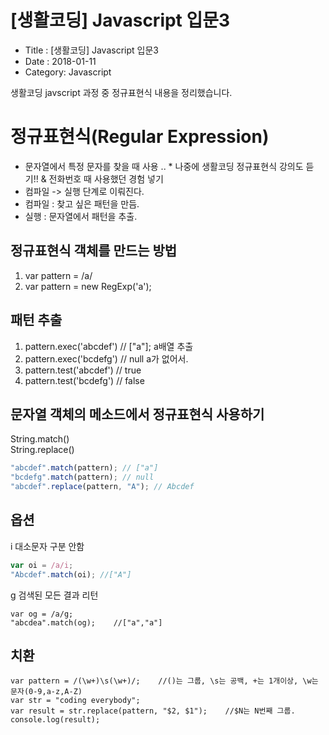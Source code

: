 # [생활코딩] Javascript 입문3

- Title : [생활코딩] Javascript 입문3
- Date : 2018-01-11
- Category: Javascript

생활코딩 javscript 과정 중 정규표현식 내용을 정리했습니다.

# 정규표현식(Regular Expression)

- 문자열에서 특정 문자를 찾을 때 사용 .. \* 나중에 생활코딩 정규표현식 강의도 듣기!! & 전화번호 때 사용했던 경험 넣기
- 컴파일 -> 실행 단계로 이뤄진다.
- 컴파일 : 찾고 싶은 패턴을 만듬.
- 실행 : 문자열에서 패턴을 추출.

## 정규표현식 객체를 만드는 방법

1. var pattern = /a/
2. var pattern = new RegExp('a');

## 패턴 추출

1. pattern.exec('abcdef') // ["a"]; a배열 추출
2. pattern.exec('bcdefg') // null a가 없어서.
3. pattern.test('abcdef') // true
4. pattern.test('bcdefg') // false

## 문자열 객체의 메소드에서 정규표현식 사용하기

String.match()  
String.replace()

```javascript
"abcdef".match(pattern); // ["a"]
"bcdefg".match(pattern); // null
"abcdef".replace(pattern, "A"); // Abcdef
```

## 옵션

i 대소문자 구분 안함

```javascript
var oi = /a/i;
"Abcdef".match(oi); //["A"]
```

g 검색된 모든 결과 리턴

```
var og = /a/g;
"abcdea".match(og);    //["a","a"]
```

## 치환

```
var pattern = /(\w+)\s(\w+)/;    //()는 그룹, \s는 공백, +는 1개이상, \w는 문자(0-9,a-z,A-Z)
var str = "coding everybody";
var result = str.replace(pattern, "$2, $1");    //$N는 N번째 그룹.
console.log(result);
```
